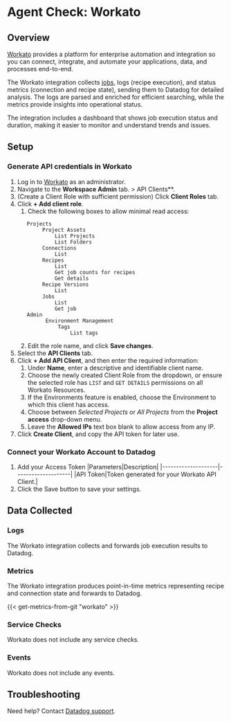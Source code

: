 # Agent Check: Workato

## Overview


[Workato][1] provides a platform for enterprise automation and integration so you can connect, integrate,
and automate your applications, data, and processes end-to-end.

The Workato integration collects [jobs](https://docs.workato.com/en/recipes/jobs.html#viewing-job-reports), logs
(recipe execution), and status metrics (connection and recipe state), sending them to Datadog for detailed analysis.
The logs are parsed and enriched for efficient searching, while the metrics provide insights into operational status.

The integration includes a dashboard that shows job execution status and duration, making it easier to monitor and
understand trends and issues.

## Setup

### Generate API credentials in Workato

1. Log in to [Workato][2] as an administrator. 
2. Navigate to the **Workspace Admin** tab. > API Clients**.
3. (Create a Client Role with sufficient permission) Click **Client Roles** tab.
4. Click **+ Add client role**.
   1. Check the following boxes to allow minimal read access:
   ```
      Projects
           Project Assets
               List Projects
               List Folders
           Connections
               List
           Recipes
               List
               Get job counts for recipes
               Get details
           Recipe Versions
               List
           Jobs
               List
               Get job
      Admin
            Environment Management
                Tags
                    List tags
   ```
   2. Edit the role name, and click **Save changes**.
7. Select the **API Clients** tab.
8. Click **+ Add API Client**, and then enter the required information:
   1. Under **Name**, enter a descriptive and identifiable client name.
   2. Choose the newly created Client Role from the dropdown, or ensure the selected role has `LIST` and `GET DETAILS` permissions on all Workato Resources.
   3. If the Environments feature is enabled, choose the Environment to which this client has access.
   4. Choose between _Selected Projects_ or _All Projects_ from the **Project access** drop-down menu.
   5. Leave the **Allowed IPs** text box blank to allow access from any IP.
14. Click **Create Client**, and copy the API token for later use.       

### Connect your Workato Account to Datadog

1. Add your Access Token
    |Parameters|Description|
    |--------------------|--------------------|
    |API Token|Token generated for your Workato API Client.|
2. Click the Save button to save your settings.

## Data Collected

### Logs 

The Workato integration collects and forwards job execution results to Datadog.

### Metrics

The Workato integration produces point-in-time metrics representing recipe and connection state and forwards to Datadog.

{{< get-metrics-from-git "workato" >}}

### Service Checks

Workato does not include any service checks.

### Events

Workato does not include any events.

## Troubleshooting

Need help? Contact [Datadog support][3].

[1]: https://www.workato.com
[2]: https://app.workato.com/users/sign_in
[3]: https://app.datadoghq.com/account/settings/agent/latest
